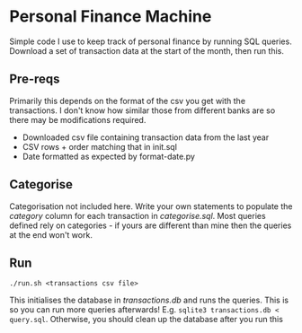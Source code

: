
# Personal Finance Machine

Simple code I use to keep track of personal finance by running SQL queries. Download a set of transaction data at the start of the month, then run this.

## Pre-reqs

Primarily this depends on the format of the csv you get with the transactions. I don't know how similar those from different banks are so there may be modifications required.

- Downloaded csv file containing transaction data from the last year
- CSV rows + order matching that in init.sql
- Date formatted as expected by format-date.py

## Categorise

Categorisation not included here. Write your own statements to populate the *category* column for each transaction in *categorise.sql*. Most queries defined rely on categories - if yours are different than mine then the queries at the end won't work.

## Run

`./run.sh <transactions csv file>`

This initialises the database in *transactions.db* and runs the queries. This is so you can run more queries afterwards! E.g. `sqlite3 transactions.db < query.sql`. Otherwise, you should clean up the database after you run this
